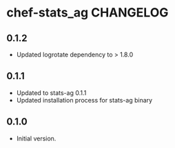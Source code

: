 chef-stats\_ag CHANGELOG
===========================

0.1.2
-----
- Updated logrotate dependency to > 1.8.0

0.1.1
-----
- Updated to stats-ag 0.1.1
- Updated installation process for stats-ag binary

0.1.0
-----
- Initial version. 
